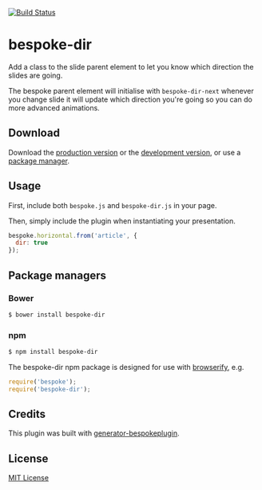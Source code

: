 [![Build Status](https://secure.travis-ci.org/ryanseddon/bespoke-dir.png?branch=master)](https://travis-ci.org/ryanseddon/bespoke-dir)

# bespoke-dir

Add a class to the slide parent element to let you know which direction the slides are going.

The bespoke parent element will initialise with `bespoke-dir-next` whenever you change slide it will update which direction you're going so you can do more advanced animations.

## Download

Download the [production version][min] or the [development version][max], or use a [package manager](#package-managers).

[min]: https://raw.github.com/ryanseddon/bespoke-dir/master/dist/bespoke-dir.min.js
[max]: https://raw.github.com/ryanseddon/bespoke-dir/master/dist/bespoke-dir.js

## Usage

First, include both `bespoke.js` and `bespoke-dir.js` in your page.

Then, simply include the plugin when instantiating your presentation.

```js
bespoke.horizontal.from('article', {
  dir: true
});
```

## Package managers

### Bower

```bash
$ bower install bespoke-dir
```

### npm

```bash
$ npm install bespoke-dir
```

The bespoke-dir npm package is designed for use with [browserify](http://browserify.org/), e.g.

```js
require('bespoke');
require('bespoke-dir');
```

## Credits

This plugin was built with [generator-bespokeplugin](https://github.com/markdalgleish/generator-bespokeplugin).

## License

[MIT License](http://en.wikipedia.org/wiki/MIT_License)
